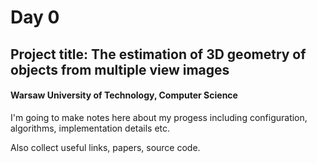 # Day 0
## Project title: __The estimation of 3D geometry of objects from multiple view images__

#### Warsaw University of Technology, Computer Science

I'm going to make notes here about my progess including configuration, algorithms, implementation details etc.

Also collect useful links, papers, source code.